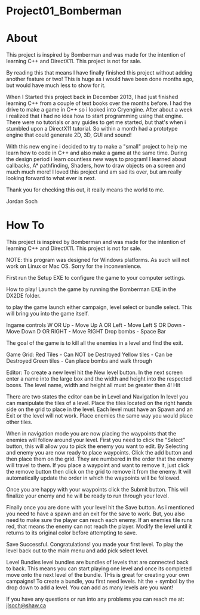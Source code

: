 Project01_Bomberman
===================

About
===================

This project is inspired by Bomberman and was made for the intention of learning C++ and DirectX11. This project is not for sale.

By reading this that means I have finally finished this project without adding another feature or two! This is huge as i would have been done months ago, but would have much less to show for it.

When I Started this project back in December 2013, I had just finished learning C++ from a couple of text books over the months before. I had the drive to make a game in C++ so i looked into Cryengine. 
After about a week i realized that i had no idea how to start programming using that engine. There were no tutorials or any guides to get me started, but that's when i stumbled upon a DirectX11 tutorial. 
So within a month had a prototype engine that could generate 2D, 3D, GUI and sound!

With this new engine i decided to try to make a "small" project to help me learn how to code in C++ and also make a game at the same time. During the design period i learn countless new ways to program!
I learned about callbacks, A* pathfinding, Shaders, how to draw objects on a screen and much much more!
I loved this project and am sad its over, but am really looking forward to what ever is next.

Thank you for checking this out, it really means the world to me.

Jordan Soch

How To
===================
This project is inspired by Bomberman and was made for the intention of learning C++ and DirectX11. This project is not for sale.

NOTE: this program was designed for Windows platforms. As such will not work on Linux or Mac OS. Sorry for the inconvenience. 

First run the Setup EXE to configure the game to your computer settings.

How to play!
Launch the game by running the Bomberman EXE in the DX2DE folder.

to play the game launch either campaign, level select or bundle select. This will bring you into the game itself.

Ingame controls
W OR Up - Move Up
A OR Left - Move Left
S OR Down - Move Down
D OR RIGHT - Move RIGHT
Drop bombs - Space Bar

The goal of the game is to kill all the enemies in a level and find the exit. 

Game Grid:
Red Tiles 		- 	Can NOT be Destroyed
Yellow tiles 	- 	Can be Destroyed 
Green tiles 	- 	Can place bombs and walk through


Editor:
To create a new level hit the New level button. 
In the next screen enter a name into the large box and the width and height into the respected boxes. 
The level name, width and height all must be greater then 4!
Hit 

There are two states the editor can be in Level and Navigation
In level you can manipulate the tiles of a level. Place the tiles located on the right hands side on the grid to place in the level.
Each level must have an Spawn and an Exit or the level will not work.
Place enemies the same way you would place other tiles.

When in navigation mode you are now placing the waypoints that the enemies will follow around your level.
First you need to click the "Select" button, this will allow you to pick the enemy you want to edit.
By Selecting and enemy you are now ready to place waypoints. Click the add button and then place them on the grid. They are 
numbered in the order that the enemy will travel to them. If you place a waypoint and want to remove it, just click the remove button then 
click on the grid to remove it from the enemy. It will automatically update the order in which the waypoints will be followed.

Once you are happy with your waypoints click the Submit button. This will finalize your enemy and he will be ready to run through your level.

Finally once you are done with your level hit the Save button. As i mentioned you need to have a spawn and an exit for the save to work. But,
you also need to make sure the player can reach each enemy. If an enemies tile runs red, that means the enemy can not reach the player.
Modify the level until it returns to its original color before attempting to save. 

Save Successful. Congratulations! you made your first level. To play the level back out to the main menu and add pick select level.

Level Bundles
level bundles are bundles of levels that are connected back to back. This means you can start playing one level and once its completed move onto the next level of the bundle.
THis is great for creating your own campaigns! To create a bundle, you first need levels. hit the + symbol by the drop down to add a level. You can add as many levels are you want!

If you have any questions or run into any problems you can reach me at:
jlsoch@shaw.ca


